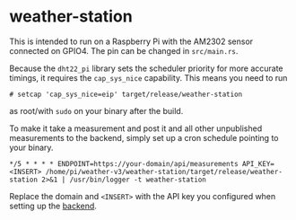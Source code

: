 # weather-station

This is intended to run on a Raspberry Pi with the AM2302 sensor connected on
GPIO4. The pin can be changed in `src/main.rs`.

Because the `dht22_pi` library sets the scheduler priority for more accurate
timings, it requires the `cap_sys_nice` capability. This means you need to run

```console
# setcap 'cap_sys_nice=eip' target/release/weather-station
```

as root/with `sudo` on your binary after the build.

To make it take a measurement and post it and all other unpublished
measurements to the backend, simply set up a cron schedule pointing to your
binary.

```
*/5 * * * * ENDPOINT=https://your-domain/api/measurements API_KEY=<INSERT> /home/pi/weather-v3/weather-station/target/release/weather-station 2>&1 | /usr/bin/logger -t weather-station
```

Replace the domain and `<INSERT>` with the API key you configured when setting
up the [backend](../weather-app/README.md).
